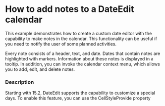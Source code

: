 # How to add notes to a DateEdit calendar


<p>This example demonstrates how to create a custom date editor with the capability to make notes in the calendar. This functionality can be useful if you need to notify the user of some planned activities. </p><p>Every note consists of a header, text, and date. Dates that contain notes are highlighted with markers. Information about these notes is displayed in a tooltip. In addition, you can invoke the calendar context menu, which allows you to add, edit, and delete notes.</p>


<h3>Description</h3>

Starting with 15.2, DateEdit supports the capability to customize a special days. To enable this feature, you can use the&nbsp;CellStyleProvide property

<br/>


